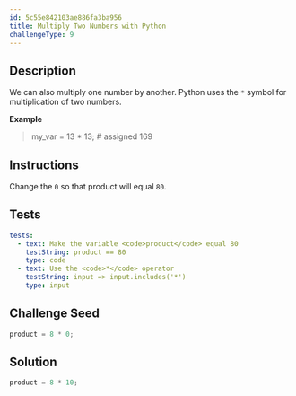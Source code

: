 ```yaml
---
id: 5c55e842103ae886fa3ba956
title: Multiply Two Numbers with Python
challengeType: 9
---
```


## Description
<section id='description'>
We can also multiply one number by another.
Python uses the <code>*</code> symbol for multiplication of two numbers.

<strong>Example</strong>
<blockquote>my_var = 13 * 13; # assigned 169</blockquote>

</section>

## Instructions
<section id='instructions'>
Change the <code>0</code> so that product will equal <code>80</code>.
</section>

## Tests
<section id='tests'>

```yml
tests:
  - text: Make the variable <code>product</code> equal 80
    testString: product == 80
    type: code
  - text: Use the <code>*</code> operator
    testString: input => input.includes('*')
    type: input
```

</section>

## Challenge Seed
<section id='challengeSeed'>

<div id='py-seed'>

```python
product = 8 * 0;
```

</div>

</section>

## Solution
<section id='solution'>


```python
product = 8 * 10;
```

</section>
